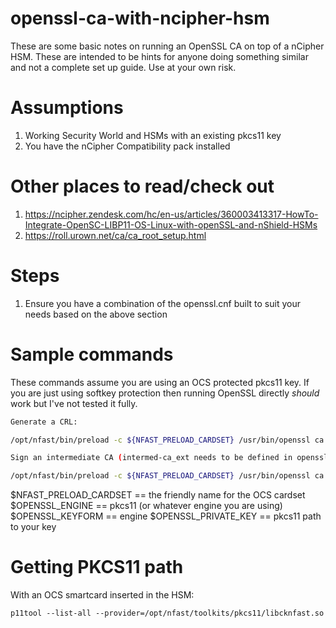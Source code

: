# openssl-ca-with-ncipher-hsm

These are some basic notes on running an OpenSSL CA on top of a nCipher HSM. These are intended to be hints for anyone doing something similar and not a complete set up guide. Use at your own risk.

# Assumptions
1. Working Security World and HSMs with an existing pkcs11 key
1. You have the nCipher Compatibility pack installed

# Other places to read/check out
1. https://ncipher.zendesk.com/hc/en-us/articles/360003413317-HowTo-Integrate-OpenSC-LIBP11-OS-Linux-with-openSSL-and-nShield-HSMs
1. https://roll.urown.net/ca/ca_root_setup.html

# Steps
1. Ensure you have a combination of the openssl.cnf built to suit your needs based on the above section

# Sample commands

These commands assume you are using an OCS protected pkcs11 key. If you are just using softkey protection then running OpenSSL directly *should* work but I've not tested it fully.

```bash
Generate a CRL:

/opt/nfast/bin/preload -c ${NFAST_PRELOAD_CARDSET} /usr/bin/openssl ca -gencrl -engine ${OPENSSL_ENGINE} -keyform ${OPENSSL_KEYFORM} -keyfile ${OPENSSL_PRIVATE_KEY} -out "crl/${TIMESTAMP}.crl"

Sign an intermediate CA (intermed-ca_ext needs to be defined in openssl.cnf):

/opt/nfast/bin/preload -c ${NFAST_PRELOAD_CARDSET} /usr/bin/openssl ca -engine ${OPENSSL_ENGINE} -in ${SUBCA_CSR} -extensions intermed-ca_ext -keyform ${OPENSSL_KEYFORM} -keyfile ${OPENSSL_PRIVATE_KEY} -rand_serial
```

$NFAST_PRELOAD_CARDSET == the friendly name for the OCS cardset
$OPENSSL_ENGINE == pkcs11 (or whatever engine you are using)
$OPENSSL_KEYFORM == engine
$OPENSSL_PRIVATE_KEY == pkcs11 path to your key

# Getting PKCS11 path

With an OCS smartcard inserted in the HSM:

```
p11tool --list-all --provider=/opt/nfast/toolkits/pkcs11/libcknfast.so
```
